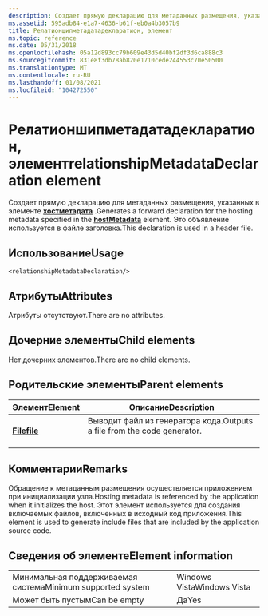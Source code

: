 ```yaml
---
description: Создает прямую декларацию для метаданных размещения, указанных в элементе Хостметадата.
ms.assetid: 595adb84-e1a7-4636-b61f-eb0a4b3057b9
title: Релатионшипметадатадекларатион, элемент
ms.topic: reference
ms.date: 05/31/2018
ms.openlocfilehash: 05a12d893cc79b609e43d5d40bf2df3d6ca888c3
ms.sourcegitcommit: 831e8f3db78ab820e1710cede244553c70e50500
ms.translationtype: MT
ms.contentlocale: ru-RU
ms.lasthandoff: 01/08/2021
ms.locfileid: "104272550"
---
```

# <a name="relationshipmetadatadeclaration-element"></a><span data-ttu-id="b3661-103">Релатионшипметадатадекларатион, элемент</span><span class="sxs-lookup"><span data-stu-id="b3661-103">relationshipMetadataDeclaration element</span></span>

<span data-ttu-id="b3661-104">Создает прямую декларацию для метаданных размещения, указанных в элементе [**хостметадата**](hostmetadata.md) .</span><span class="sxs-lookup"><span data-stu-id="b3661-104">Generates a forward declaration for the hosting metadata specified in the [**hostMetadata**](hostmetadata.md) element.</span></span> <span data-ttu-id="b3661-105">Это объявление используется в файле заголовка.</span><span class="sxs-lookup"><span data-stu-id="b3661-105">This declaration is used in a header file.</span></span>

## <a name="usage"></a><span data-ttu-id="b3661-106">Использование</span><span class="sxs-lookup"><span data-stu-id="b3661-106">Usage</span></span>

``` syntax
<relationshipMetadataDeclaration/>
```

## <a name="attributes"></a><span data-ttu-id="b3661-107">Атрибуты</span><span class="sxs-lookup"><span data-stu-id="b3661-107">Attributes</span></span>

<span data-ttu-id="b3661-108">Атрибуты отсутствуют.</span><span class="sxs-lookup"><span data-stu-id="b3661-108">There are no attributes.</span></span>

## <a name="child-elements"></a><span data-ttu-id="b3661-109">Дочерние элементы</span><span class="sxs-lookup"><span data-stu-id="b3661-109">Child elements</span></span>

<span data-ttu-id="b3661-110">Нет дочерних элементов.</span><span class="sxs-lookup"><span data-stu-id="b3661-110">There are no child elements.</span></span>

## <a name="parent-elements"></a><span data-ttu-id="b3661-111">Родительские элементы</span><span class="sxs-lookup"><span data-stu-id="b3661-111">Parent elements</span></span>



| <span data-ttu-id="b3661-112">Элемент</span><span class="sxs-lookup"><span data-stu-id="b3661-112">Element</span></span>                         | <span data-ttu-id="b3661-113">Описание</span><span class="sxs-lookup"><span data-stu-id="b3661-113">Description</span></span>                                                    |
|---------------------------------|----------------------------------------------------------------|
| [<span data-ttu-id="b3661-114">**File**</span><span class="sxs-lookup"><span data-stu-id="b3661-114">**file**</span></span>](file.md)<br/> | <span data-ttu-id="b3661-115">Выводит файл из генератора кода.</span><span class="sxs-lookup"><span data-stu-id="b3661-115">Outputs a file from the code generator.</span></span><br/> <br/> |



## <a name="remarks"></a><span data-ttu-id="b3661-116">Комментарии</span><span class="sxs-lookup"><span data-stu-id="b3661-116">Remarks</span></span>

<span data-ttu-id="b3661-117">Обращение к метаданным размещения осуществляется приложением при инициализации узла.</span><span class="sxs-lookup"><span data-stu-id="b3661-117">Hosting metadata is referenced by the application when it initializes the host.</span></span> <span data-ttu-id="b3661-118">Этот элемент используется для создания включаемых файлов, включенных в исходный код приложения.</span><span class="sxs-lookup"><span data-stu-id="b3661-118">This element is used to generate include files that are included by the application source code.</span></span>

## <a name="element-information"></a><span data-ttu-id="b3661-119">Сведения об элементе</span><span class="sxs-lookup"><span data-stu-id="b3661-119">Element information</span></span>



|                                     |               |
|-------------------------------------|---------------|
| <span data-ttu-id="b3661-120">Минимальная поддерживаемая система</span><span class="sxs-lookup"><span data-stu-id="b3661-120">Minimum supported system</span></span><br/> | <span data-ttu-id="b3661-121">Windows Vista</span><span class="sxs-lookup"><span data-stu-id="b3661-121">Windows Vista</span></span> |
| <span data-ttu-id="b3661-122">Может быть пустым</span><span class="sxs-lookup"><span data-stu-id="b3661-122">Can be empty</span></span>                        | <span data-ttu-id="b3661-123">Да</span><span class="sxs-lookup"><span data-stu-id="b3661-123">Yes</span></span>           |



 

 




